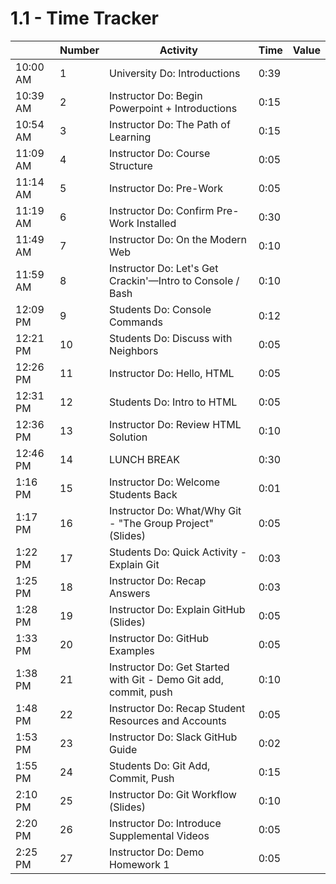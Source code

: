 # 1.1 - Time Tracker

|          | Number | Activity                                                         | Time | Value |
| -------- | ------ | ---------------------------------------------------------------- | ---- | ----- |
| 10:00 AM | 1      | University Do: Introductions                                     | 0:39 |       |
| 10:39 AM | 2      | Instructor Do: Begin Powerpoint + Introductions                  | 0:15 |       |
| 10:54 AM | 3      | Instructor Do: The Path of Learning                              | 0:15 |       |
| 11:09 AM | 4      | Instructor Do: Course Structure                                  | 0:05 |       |
| 11:14 AM | 5      | Instructor Do: Pre-Work                                          | 0:05 |       |
| 11:19 AM | 6      | Instructor Do: Confirm Pre-Work Installed                        | 0:30 |       |
| 11:49 AM | 7      | Instructor Do: On the Modern Web                                 | 0:10 |       |
| 11:59 AM | 8      | Instructor Do: Let's Get Crackin'—Intro to Console / Bash        | 0:10 |       |
| 12:09 PM | 9      | Students Do: Console Commands                                    | 0:12 |       |
| 12:21 PM | 10     | Students Do: Discuss with Neighbors                              | 0:05 |       |
| 12:26 PM | 11     | Instructor Do: Hello, HTML                                       | 0:05 |       |
| 12:31 PM | 12     | Students Do: Intro to HTML                                       | 0:05 |       |
| 12:36 PM | 13     | Instructor Do: Review HTML Solution                              | 0:10 |       |
| 12:46 PM | 14     | LUNCH BREAK                                                      | 0:30 |       |
| 1:16 PM  | 15     | Instructor Do: Welcome Students Back                             | 0:01 |       |
| 1:17 PM  | 16     | Instructor Do: What/Why Git - "The Group Project" (Slides)       | 0:05 |       |
| 1:22 PM  | 17     | Students Do: Quick Activity - Explain Git                        | 0:03 |       |
| 1:25 PM  | 18     | Instructor Do: Recap Answers                                     | 0:03 |       |
| 1:28 PM  | 19     | Instructor Do: Explain GitHub (Slides)                           | 0:05 |       |
| 1:33 PM  | 20     | Instructor Do: GitHub Examples                                   | 0:05 |       |
| 1:38 PM  | 21     | Instructor Do: Get Started with Git - Demo Git add, commit, push | 0:10 |       |
| 1:48 PM  | 22     | Instructor Do: Recap Student Resources and Accounts              | 0:05 |       |
| 1:53 PM  | 23     | Instructor Do: Slack GitHub Guide                                | 0:02 |       |
| 1:55 PM  | 24     | Students Do: Git Add, Commit, Push                               | 0:15 |       |
| 2:10 PM  | 25     | Instructor Do: Git Workflow (Slides)                             | 0:10 |       |
| 2:20 PM  | 26     | Instructor Do: Introduce Supplemental Videos                     | 0:05 |       |
| 2:25 PM  | 27     | Instructor Do: Demo Homework 1                                   | 0:05 |       |
